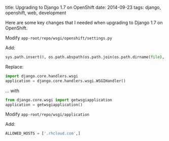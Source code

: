title: Upgrading to Django 1.7 on OpenShift
date: 2014-09-23
tags: django, openshift, web, development

Here are some key changes that I needed when upgrading to Django 1.7 on OpenShift.

Modify `app-root/repo/wsgi/openshift/settings.py`

Add:

```python
sys.path.insert(0, os.path.abspath(os.path.join(os.path.dirname(file), 'openshift/')))
```

Replace:

```python
import django.core.handlers.wsgi
application = django.core.handlers.wsgi.WSGIHandler()
```

... with

```python
from django.core.wsgi import getwsgiapplication
application = getwsgiapplication()
```

Modify `app-root/repo/wsgi/application`

Add:

```python
ALLOWED_HOSTS = ['.rhcloud.com',]
```
